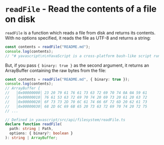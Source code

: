 # `readFile` - Read the contents of a file on disk

`readFile` is a function which reads a file from disk and returns its contents. With no options specified, it reads the file as UTF-8 and returns a string:

```ts
const contents = readFile("README.md");
console.log(contents);
// "# yavascript\n\nYavaScript is a cross-platform bash-like script runner and repl which is distributed as a single\nstatically-linked binary..."
```

But, if you pass `{ binary: true }` as the second argument, it returns an ArrayBuffer containing the raw bytes from the file:

```ts
const contents = readFile("README.md", { binary: true });
console.log(contents);
// ArrayBuffer {
//   │0x00000000│ 23 20 79 61 76 61 73 63 72 69 70 74 0A 0A 59 61
//   │0x00000010│ 76 61 53 63 72 69 70 74 20 69 73 20 61 20 63 72
//   │0x00000020│ 6F 73 73 2D 70 6C 61 74 66 6F 72 6D 20 62 61 73
//   │0x00000030│ 68 2D 6C 69 6B 65 20 73 63 72 69 70 74 20 72 75
// ...
```

```ts
// Defined in yavascript/src/api/filesystem/readFile.ts
declare function readFile(
  path: string | Path,
  options: { binary?: boolean }
): string | ArrayBuffer;
```
